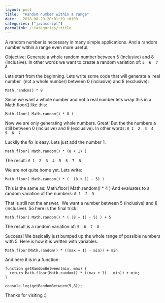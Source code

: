 ```yaml
---
layout: post
title:  "Random number within a range"
date:   2018-08-29 20:01:19 +0100
categories: ["javascript"]
permalink: /:categories/:title
---
```

A random number is necessary in many simple applications. And a random number within a range even more useful.

Objective: Generate a whole random number between 5 (inclusive) and 8 (inclusive). In other words we want to create a random variation of: ```5  6  7  8 ```

Lets start from the beginning. Lets write some code that will generate a  real number  (not a whole number) between 0 (inclusive) and 8 (exclusive):
```
Math.random() * 8
```
Since we want a whole number and not a real number lets wrap this in a Math.floor() like this:
```
Math.floor( Math.random() * 8 )
```
Now we are only generating whole numbers. Great! But the the numbers a still between 0 (inclusive) and 8 (exclusive). In other words: ```0 1  2  3  4  5  6  7 ```

Luckily the fix is easy. Lets just add the number 1.
```
Math.floor( Math.random() * (8 + 1) )
```
The result: ```0 1  2  3  4  5  6  7  8 ```

We are not quite home yet. Lets write:
```
Math.floor( Math.random() * (  (8 + 1) - 5) )
```
This is the same as: Math.floor( Math.random() * 4 )
And evaluates to a random variation of the numbers: ```0 1  2  3```

That is still not the answer.  We want a number between 5 (inclusive) and 8 (inclusive). So here is the final trick:
```
Math.floor( Math.random() * ( (8 + 1) - 5) ) + 5
```
The result is a random variation of: ```5  6  7  8 ```

Success! We basically just bumped up the whole range of possible numbers with 5. Here is how it is written with variables:
```
Math.floor(Math.random() * ((max + 1) - min)) + min
```

And here it is in a function:
```
function getRandomBetween(min, max) {
  return Math.floor(Math.random() * ((max + 1) - min)) + min;
}

console.log(getRandomBetween(5,8));
```
Thanks for visiting :)